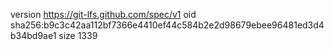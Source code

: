 version https://git-lfs.github.com/spec/v1
oid sha256:b9c3c42aa112bf7366e4410ef44c584b2e2d98679ebee96481ed3d4b34bd9ae1
size 1339
